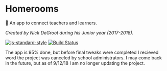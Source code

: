 # Homerooms
:school: An app to connect teachers and learners.

*Created by Nick DeGroot during his Junior year (2017-2018).*

[![js-standard-style](https://img.shields.io/badge/code%20style-standard-brightgreen.svg?style=flat)](http://standardjs.com/)
[![Build Status](https://app.bitrise.io/app/ae770ab7a73d23c7/status.svg?token=Z_exzYDArNYYvHDaCKZNaQ&branch=master)](https://app.bitrise.io/app/ae770ab7a73d23c7)

The app is 95% done, but before final tweaks were completed I recieved word the project was canceled by school administrators. I may come back in the future, but as of 9/12/18 I am no longer updating the project.
